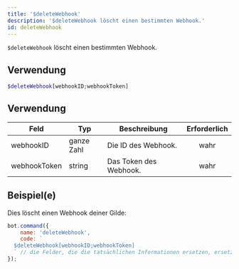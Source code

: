 ```yaml
---
title: '$deleteWebhook'
description: '$deleteWebhook löscht einen bestimmten Webhook.'
id: deleteWebhook
---
```


`$deleteWebhook` löscht einen bestimmten Webhook.

## Verwendung

```php
$deleteWebhook[webhookID;webhookToken]
```

## Verwendung

| Feld         | Typ        | Beschreibung           | Erforderlich |
| ------------ | ---------- | ---------------------- |:------------:|
| webhookID    | ganze Zahl | Die ID des Webhook.    |     wahr     |
| webhookToken | string     | Das Token des Webhook. |     wahr     |

## Beispiel(e)

Dies löscht einen Webhook deiner Gilde:

```javascript
bot.command({
    name: 'deleteWebhook',
    code: `
  $deleteWebhook[webhookID;webhookToken]
  ` // die Felder, die die tatsächlichen Informationen ersetzen, ersetzen.
});
```
